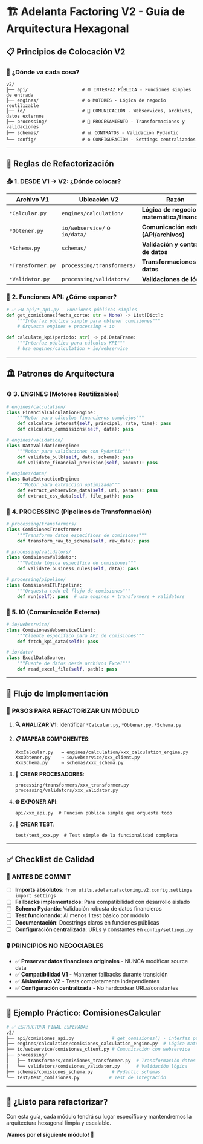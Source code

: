 # 🏗️ Adelanta Factoring V2 - Guía de Arquitectura Hexagonal

## 📋 **Principios de Colocación V2**

### 🎯 **¿Dónde va cada cosa?**

```
v2/
├── api/                    # 🌐 INTERFAZ PÚBLICA - Funciones simples de entrada
├── engines/                # ⚙️ MOTORES - Lógica de negocio reutilizable
├── io/                     # 📡 COMUNICACIÓN - Webservices, archivos, datos externos
├── processing/             # 🔄 PROCESAMIENTO - Transformaciones y validaciones
├── schemas/                # 📊 CONTRATOS - Validación Pydantic
└── config/                 # ⚙️ CONFIGURACIÓN - Settings centralizados
```

---

## 🔧 **Reglas de Refactorización**

### 📤 **1. DESDE V1 → V2: ¿Dónde colocar?**

| **Archivo V1**    | **Ubicación V2**              | **Razón**                                   |
| ----------------- | ----------------------------- | ------------------------------------------- |
| `*Calcular.py`    | `engines/calculation/`        | **Lógica de negocio matemática/financiera** |
| `*Obtener.py`     | `io/webservice/` o `io/data/` | **Comunicación externa (API/archivos)**     |
| `*Schema.py`      | `schemas/`                    | **Validación y contratos de datos**         |
| `*Transformer.py` | `processing/transformers/`    | **Transformaciones de datos**               |
| `*Validator.py`   | `processing/validators/`      | **Validaciones de lógica**                  |

### 🎯 **2. Funciones API: ¿Cómo exponer?**

```python
# ✅ EN api/*_api.py - Funciones públicas simples
def get_comisiones(fecha_corte: str = None) -> List[Dict]:
    """Interfaz pública simple para obtener comisiones"""
    # Orquesta engines + processing + io

def calculate_kpi(periodo: str) -> pd.DataFrame:
    """Interfaz pública para cálculos KPI"""
    # Usa engines/calculation + io/webservice
```

---

## 🏛️ **Patrones de Arquitectura**

### ⚙️ **3. ENGINES (Motores Reutilizables)**

```python
# engines/calculation/
class FinancialCalculationEngine:
    """Motor para cálculos financieros complejos"""
    def calculate_interest(self, principal, rate, time): pass
    def calculate_commissions(self, data): pass

# engines/validation/
class DataValidationEngine:
    """Motor para validaciones con Pydantic"""
    def validate_bulk(self, data, schema): pass
    def validate_financial_precision(self, amount): pass

# engines/data/
class DataExtractionEngine:
    """Motor para extracción optimizada"""
    def extract_webservice_data(self, url, params): pass
    def extract_csv_data(self, file_path): pass
```

### 🔄 **4. PROCESSING (Pipelines de Transformación)**

```python
# processing/transformers/
class ComisionesTransformer:
    """Transforma datos específicos de comisiones"""
    def transform_raw_to_schema(self, raw_data): pass

# processing/validators/
class ComisionesValidator:
    """Valida lógica específica de comisiones"""
    def validate_business_rules(self, data): pass

# processing/pipeline/
class ComisionesETLPipeline:
    """Orquesta todo el flujo de comisiones"""
    def run(self): pass  # usa engines + transformers + validators
```

### 📡 **5. IO (Comunicación Externa)**

```python
# io/webservice/
class ComisionesWebserviceClient:
    """Cliente específico para API de comisiones"""
    def fetch_kpi_data(self): pass

# io/data/
class ExcelDataSource:
    """Fuente de datos desde archivos Excel"""
    def read_excel_file(self, path): pass
```

---

## 🚀 **Flujo de Implementación**

### 📝 **PASOS PARA REFACTORIZAR UN MÓDULO**

1. **🔍 ANALIZAR V1**: Identificar `*Calcular.py`, `*Obtener.py`, `*Schema.py`

2. **📋 MAPEAR COMPONENTES**:

    ```
    XxxCalcular.py   → engines/calculation/xxx_calculation_engine.py
    XxxObtener.py    → io/webservice/xxx_client.py
    XxxSchema.py     → schemas/xxx_schema.py
    ```

3. **🔧 CREAR PROCESADORES**:

    ```
    processing/transformers/xxx_transformer.py
    processing/validators/xxx_validator.py
    ```

4. **🌐 EXPONER API**:

    ```
    api/xxx_api.py  # Función pública simple que orquesta todo
    ```

5. **🧪 CREAR TEST**:
    ```
    test/test_xxx.py  # Test simple de la funcionalidad completa
    ```

---

## ✅ **Checklist de Calidad**

### 🎯 **ANTES DE COMMIT**

-   [ ] **Imports absolutos**: `from utils.adelantafactoring.v2.config.settings import settings`
-   [ ] **Fallbacks implementados**: Para compatibilidad con desarrollo aislado
-   [ ] **Schema Pydantic**: Validación robusta de datos financieros
-   [ ] **Test funcionando**: Al menos 1 test básico por módulo
-   [ ] **Documentación**: Docstrings claros en funciones públicas
-   [ ] **Configuración centralizada**: URLs y constantes en `config/settings.py`

### 🔒 **PRINCIPIOS NO NEGOCIABLES**

-   ✅ **Preservar datos financieros originales** - NUNCA modificar source data
-   ✅ **Compatibilidad V1** - Mantener fallbacks durante transición
-   ✅ **Aislamiento V2** - Tests completamente independientes
-   ✅ **Configuración centralizada** - No hardcodear URLs/constantes

---

## 🎪 **Ejemplo Práctico: ComisionesCalcular**

```python
# ✅ ESTRUCTURA FINAL ESPERADA:
v2/
├── api/comisiones_api.py              # get_comisiones() - interfaz pública
├── engines/calculation/comisiones_calculation_engine.py  # Lógica matemática
├── io/webservice/comisiones_client.py # Comunicación con webservice
├── processing/
│   ├── transformers/comisiones_transformer.py  # Transformación datos
│   └── validators/comisiones_validator.py      # Validación lógica
├── schemas/comisiones_schema.py       # Pydantic schemas
└── test/test_comisiones.py           # Test de integración
```

---

## 🚀 **¿Listo para refactorizar?**

Con esta guía, cada módulo tendrá su lugar específico y mantendremos la arquitectura hexagonal limpia y escalable.

**¡Vamos por el siguiente módulo!** 🎯
